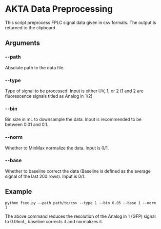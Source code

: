 # AKTA Data Preprocessing

This script preprocess FPLC signal data given in csv formats. The output is returned to the clipboard.

## Arguments

### --path
Absolute path to the data file.

### --type
Type of signal to be processed. Input is either UV, 1, or 2 (1 and 2 are fluorescence signals titled as Analog in 1/2)

### --bin
Bin size in mL to downsample the data. Input is recommended to be between 0.01 and 0.1.

### --norm
Whether to MinMax normalize the data. Input is 0/1.

### --base
Whether to baseline correct the data (Baseline is defined as the average signal of the last 200 rows). Input is 0/1.

## Example
`python fsec.py --path path/to/csv --type 1 --bin 0.05 --base 1 --norm 1`

The above command reduces the resolution of the Analog in 1 (GFP) signal to 0.05mL, baseline corrects it and normalizes it. 





